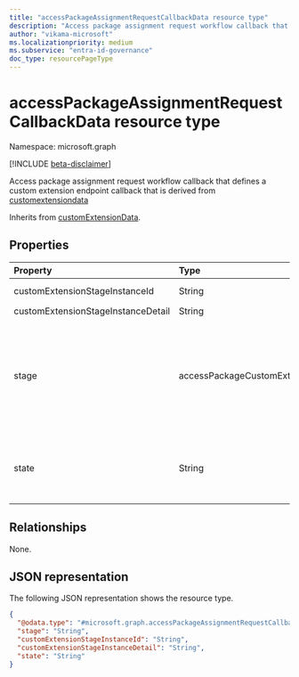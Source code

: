 ```yaml
---
title: "accessPackageAssignmentRequestCallbackData resource type"
description: "Access package assignment request workflow callback that defines a custom extension endpoint callback."
author: "vikama-microsoft"
ms.localizationpriority: medium
ms.subservice: "entra-id-governance"
doc_type: resourcePageType
---
```


# accessPackageAssignmentRequestCallbackData resource type

Namespace: microsoft.graph

[!INCLUDE [beta-disclaimer](../../includes/beta-disclaimer.md)]

Access package assignment request workflow callback that defines a custom extension endpoint callback that is derived from [customextensiondata](../resources/customextensiondata.md)


Inherits from [customExtensionData](../resources/customextensiondata.md).

## Properties
|Property|Type|Description|
|:---|:---|:---|
|customExtensionStageInstanceId|String|Unique identifier of the callout to the custom extension.|
|customExtensionStageInstanceDetail|String|Details for the callback.|
|stage|accessPackageCustomExtensionStage|Indicates the stage at which the custom callout extension is executed. The possible values are: `assignmentRequestCreated`, `assignmentRequestApproved`, `assignmentRequestGranted`, `assignmentRequestRemoved`, `assignmentFourteenDaysBeforeExpiration`, `assignmentOneDayBeforeExpiration`, `unknownFutureValue`.|
|state|String|Allow the extension to be able to deny or cancel the request submitted by the requestor. The supported values are `Denied` and `Canceled`. This property can only be set for an `assignmentRequestCreated` stage.|

## Relationships
None.

## JSON representation
The following JSON representation shows the resource type.
<!-- {
  "blockType": "resource",
  "@odata.type": "microsoft.graph.accessPackageAssignmentRequestCallbackData"
}
-->
``` json
{
  "@odata.type": "#microsoft.graph.accessPackageAssignmentRequestCallbackData",
  "stage": "String",
  "customExtensionStageInstanceId": "String",
  "customExtensionStageInstanceDetail": "String",
  "state": "String"
}
```


